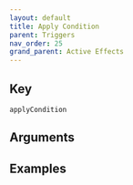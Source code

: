 ```yaml
---
layout: default
title: Apply Condition
parent: Triggers
nav_order: 25
grand_parent: Active Effects
---
```

## Key

`applyCondition`

## Arguments 

## Examples

